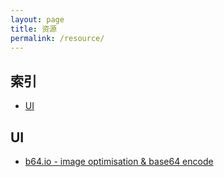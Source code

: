 ```yaml
---
layout: page
title: 资源
permalink: /resource/
---
```


索引
--

* [UI](#ui)

<h2 id="ui">UI</h2>

- [b64.io - image optimisation & base64 encode](http://b64.io/)


